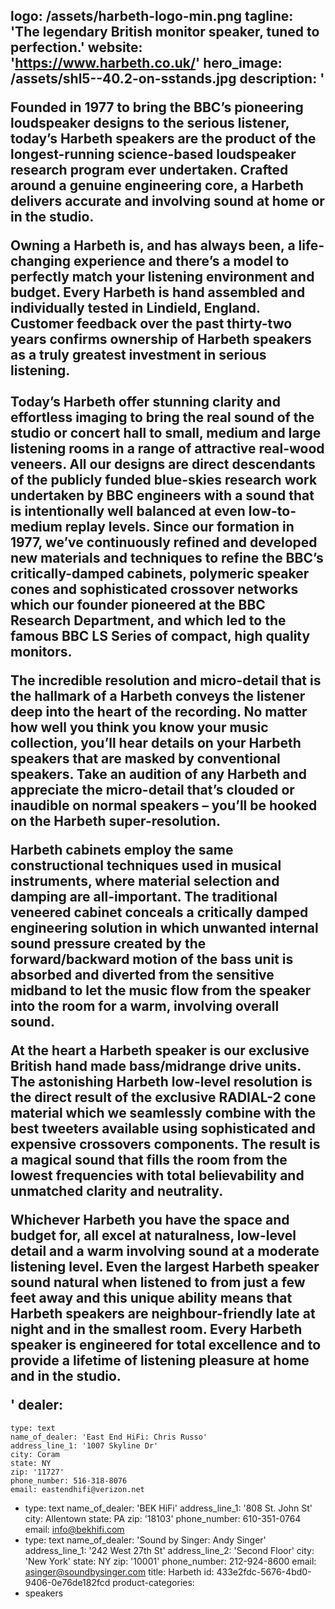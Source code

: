 logo: /assets/harbeth-logo-min.png
tagline: 'The legendary British monitor speaker, tuned to perfection.'
website: 'https://www.harbeth.co.uk/'
hero_image: /assets/shl5--40.2-on-sstands.jpg
description: '<p>Founded in 1977 to bring the BBC’s pioneering loudspeaker designs to the serious listener, today’s Harbeth speakers are the product of the longest-running science-based loudspeaker research program ever undertaken. Crafted around a genuine engineering core, a Harbeth delivers accurate and involving sound at home or in the studio.</p><p>Owning a Harbeth is, and has always been, a life-changing experience and there’s a model to perfectly match your listening environment and budget. Every Harbeth is hand assembled and individually tested in Lindield, England. Customer feedback over the past thirty-two years confirms ownership of Harbeth speakers as a truly greatest investment in serious listening.<br><br>Today’s Harbeth offer stunning clarity and effortless imaging to bring the real sound of the studio or concert hall to small, medium and large listening rooms in a range of attractive real-wood veneers. All our designs are direct descendants of the publicly funded blue-skies research work undertaken by BBC engineers with a sound that is intentionally well balanced at even low-to-medium replay levels. Since our formation in 1977, we’ve continuously refined and developed new materials and techniques to refine the BBC’s critically-damped cabinets, polymeric speaker cones and sophisticated crossover networks which our founder pioneered at the BBC Research Department, and which led to the famous BBC LS Series of compact, high quality monitors.</p><p>The incredible resolution and micro-detail that is the hallmark of a Harbeth conveys the listener deep into the heart of the recording. No matter how well you think you know your music collection, you’ll hear details on your Harbeth speakers that are masked by conventional speakers. Take an audition of any Harbeth and appreciate the micro-detail that’s clouded or inaudible on normal speakers – you’ll be hooked on the Harbeth super-resolution.</p><p>Harbeth cabinets employ the same constructional techniques used in musical instruments, where material selection and damping are all-important. The traditional veneered cabinet conceals a critically damped engineering solution in which unwanted internal sound pressure created by the forward/backward motion of the bass unit is absorbed and diverted from the sensitive midband to let the music flow from the speaker into the room for a warm, involving overall sound.</p><p>At the heart a Harbeth speaker is our exclusive British hand made bass/midrange drive units. The astonishing Harbeth low-level resolution is the direct result of the exclusive RADIAL-2 cone material which we seamlessly combine with the best tweeters available using sophisticated and expensive crossovers components. The result is a magical sound that fills the room from the lowest frequencies with total believability and unmatched clarity and neutrality.</p><p>Whichever Harbeth you have the space and budget for, all excel at naturalness, low-level detail and a warm involving sound at a moderate listening level. Even the largest Harbeth speaker sound natural when listened to from just a few feet away and this unique ability means that Harbeth speakers are neighbour-friendly late at night and in the smallest room. Every Harbeth speaker is engineered for total excellence and to provide a lifetime of listening pleasure at home and in the studio.</p>'
dealer:
  -
    type: text
    name_of_dealer: 'East End HiFi: Chris Russo'
    address_line_1: '1007 Skyline Dr'
    city: Coram
    state: NY
    zip: '11727'
    phone_number: 516-318-8076
    email: eastendhifi@verizon.net
  -
    type: text
    name_of_dealer: 'BEK HiFi'
    address_line_1: '808 St. John St'
    city: Allentown
    state: PA
    zip: '18103'
    phone_number: 610-351-0764
    email: info@bekhifi.com
  -
    type: text
    name_of_dealer: 'Sound by Singer: Andy Singer'
    address_line_1: '242 West 27th St'
    address_line_2: 'Second Floor'
    city: 'New York'
    state: NY
    zip: '10001'
    phone_number: 212-924-8600
    email: asinger@soundbysinger.com
title: Harbeth
id: 433e2fdc-5676-4bd0-9406-0e76de182fcd
product-categories:
  - speakers
